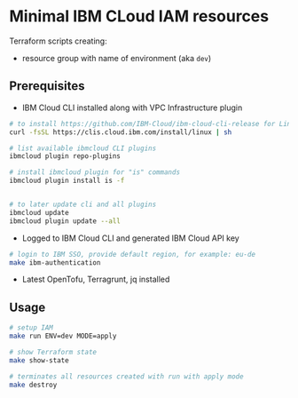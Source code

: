 # Minimal IBM CLoud IAM resources

Terraform scripts creating:

- resource group with name of environment (aka `dev`)

## Prerequisites

- IBM Cloud CLI installed along with VPC Infrastructure plugin

```bash
# to install https://github.com/IBM-Cloud/ibm-cloud-cli-release for Linux
curl -fsSL https://clis.cloud.ibm.com/install/linux | sh

# list available ibmcloud CLI plugins
ibmcloud plugin repo-plugins

# install ibmcloud plugin for "is" commands
ibmcloud plugin install is -f


# to later update cli and all plugins
ibmcloud update
ibmcloud plugin update --all
```

- Logged to IBM Cloud CLI and generated IBM Cloud API key

```bash
# login to IBM SSO, provide default region, for example: eu-de
make ibm-authentication
```

- Latest OpenTofu, Terragrunt, jq installed

## Usage

```bash
# setup IAM
make run ENV=dev MODE=apply

# show Terraform state
make show-state

# terminates all resources created with run with apply mode
make destroy
```
